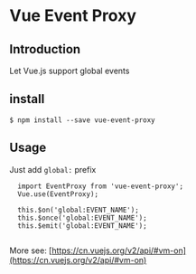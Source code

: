 # Vue Event Proxy

## Introduction

Let Vue.js support global events

## install
```
$ npm install --save vue-event-proxy
```

## Usage
Just add `global:` prefix

```
  import EventProxy from 'vue-event-proxy';
  Vue.use(EventProxy);

  this.$on('global:EVENT_NAME');
  this.$once('global:EVENT_NAME');
  this.$emit('global:EVENT_NAME');
  
```

More see: [https://cn.vuejs.org/v2/api/#vm-on](https://cn.vuejs.org/v2/api/#vm-on)
